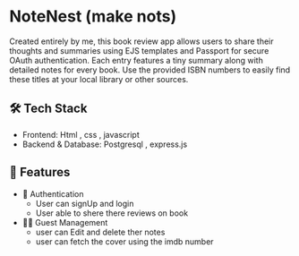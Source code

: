 # NoteNest (make nots)
Created entirely by me, this book review app allows users to share their thoughts and summaries using EJS templates and Passport for secure OAuth authentication.
Each entry features a tiny summary along with detailed notes for every book. Use the provided ISBN numbers to easily find these titles at your local library or other sources.
## 🛠️ Tech Stack
- Frontend: Html , css , javascript
- Backend & Database: Postgresql , express.js 
## 🎯 Features
- 🔐 Authentication
  - User can signUp and login 
  - User able to shere there reviews on book 
- 🧑‍💼 Guest Management
  - user can Edit and delete ther notes
  - user can fetch the cover using the imdb number 

